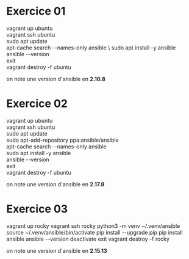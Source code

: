
# Exercice 01

vagrant up ubuntu \
vagrant ssh ubuntu  
sudo apt update    
apt-cache search --names-only ansible \\
sudo apt install -y ansible \
ansible --version  
exit  
vagrant destroy -f ubuntu  

on note une version d'ansible en **2.10.8**  

# Exercice 02

vagrant up ubuntu  
vagrant ssh ubuntu  
sudo apt update  
sudo apt-add-repository ppa:ansible/ansible  
apt-cache search --names-only ansible  
sudo apt install -y ansible  
ansible --version  
exit  
vagrant destroy -f ubuntu  
  
on note une version d'ansible en **2.17.8**  

# Exercice 03

vagrant up rocky
vagrant ssh rocky
python3 -m venv ~/.venv/ansible
source ~/.venv/ansible/bin/activate
pip install --upgrade pip
pip install ansible
ansible --version
deactivate
exit
vagrant destroy -f rocky

on note une version d'ansible en **2.15.13**




